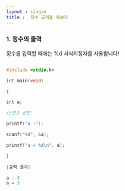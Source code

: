 ```yaml
---
layout : single
title :  정수 출력을 해보자
---
```


### 1. 정수의 출력

정수를 입력할 때에는 %d 서식지정자를 사용합니다!

~~~c

#include <stdio.h>   

int main(void)  

{

int a;  

//변수 선언  

printf("a :");  

scanf("%d", &a);  

printf("a = %d\n", a);  

}

|출력 결과|

a : 3  
a = 3
